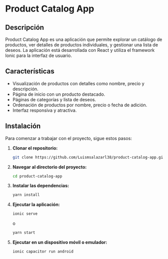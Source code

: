 # Product Catalog App

## Descripción

Product Catalog App es una aplicación que permite explorar un catálogo de productos, ver detalles de productos individuales, y gestionar una lista de deseos. La aplicación está desarrollada con React y utiliza el framework Ionic para la interfaz de usuario.

## Características

- Visualización de productos con detalles como nombre, precio y descripción.
- Página de inicio con un producto destacado.
- Páginas de categorías y lista de deseos.
- Ordenación de productos por nombre, precio o fecha de adición.
- Interfaz responsiva y atractiva.

## Instalación

Para comenzar a trabajar con el proyecto, sigue estos pasos:

1. **Clonar el repositorio:**

   ```bash
   git clone https://github.com/Luismsalazarl38/product-catalog-app.git
   ```
2. **Navegar al directorio del proyecto:**

   ```bash
   cd product-catalog-app
   ```
3. **Instalar las dependencias:**

   ```bash
   yarn install
   ```
4. **Ejecutar la aplicación:**

   ```bash
   ionic serve
   ```
   o
   ```bash
   yarn start
   ```
5. **Ejecutar en un dispositivo móvil o emulador:**

   ```bash
   ionic capacitor run android
   ```

